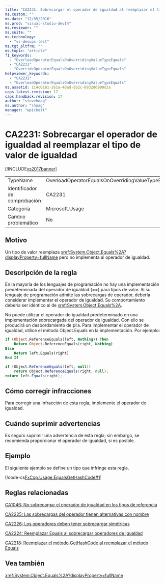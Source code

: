 ```yaml
---
title: "CA2231: Sobrecargar el operador de igualdad al reemplazar el tipo de valor de igualdad | Microsoft Docs"
ms.custom: ""
ms.date: "12/05/2016"
ms.prod: "visual-studio-dev14"
ms.reviewer: ""
ms.suite: ""
ms.technology: 
  - "vs-devops-test"
ms.tgt_pltfrm: ""
ms.topic: "article"
f1_keywords: 
  - "OverloadOperatorEqualsOnOverridingValueTypeEquals"
  - "CA2231"
  - "OverrideOperatorEqualsOnOverridingValueTypeEquals"
helpviewer_keywords: 
  - "CA2231"
  - "OverloadOperatorEqualsOnOverridingValueTypeEquals"
ms.assetid: 114c0161-261a-40ad-8b2c-0932d6909d2a
caps.latest.revision: 17
caps.handback.revision: 17
author: "stevehoag"
ms.author: "shoag"
manager: "wpickett"
---
```

# CA2231: Sobrecargar el operador de igualdad al reemplazar el tipo de valor de igualdad
[!INCLUDE[vs2017banner](../code-quality/includes/vs2017banner.md)]

|||  
|-|-|  
|TypeName|OverloadOperatorEqualsOnOverridingValueTypeEquals|  
|Identificador de comprobación|CA2231|  
|Categoría|Microsoft.Usage|  
|Cambio problemático|No|  
  
## Motivo  
 Un tipo de valor reemplaza <xref:System.Object.Equals%2A?displayProperty=fullName> pero no implementa al operador de igualdad.  
  
## Descripción de la regla  
 En la mayoría de los lenguajes de programación no hay una implementación predeterminada del operador de igualdad \(\=\=\) para tipos de valor.  Si su lenguaje de programación admite las sobrecargas de operador, debería considerar implementar el operador de igualdad.  Su comportamiento debería ser idéntico al de <xref:System.Object.Equals%2A>.  
  
 No puede utilizar el operador de igualdad predeterminado en una implementación sobrecargada del operador de igualdad.  Con ello se producirá un desbordamiento de pila.  Para implementar el operador de igualdad, utilice el método Object.Equals en la implementación.  Por ejemplo:  
  
```vb  
If (Object.ReferenceEquals(left, Nothing)) Then  
    Return Object.ReferenceEquals(right, Nothing)  
Else  
    Return left.Equals(right)  
End If  
```  
  
```c#  
if (Object.ReferenceEquals(left, null))   
    return Object.ReferenceEquals(right, null);  
return left.Equals(right);  
```  
  
## Cómo corregir infracciones  
 Para corregir una infracción de esta regla, implemente el operador de igualdad.  
  
## Cuándo suprimir advertencias  
 Es seguro suprimir una advertencia de esta regla; sin embargo, se recomienda proporcionar el operador de igualdad, si es posible.  
  
## Ejemplo  
 El siguiente ejemplo se define un tipo que infringe esta regla.  
  
 [!code-cs[FxCop.Usage.EqualsGetHashCode#1](../code-quality/codesnippet/CSharp/ca2231-overload-operator-equals-on-overriding-valuetype-equals_1.cs)]  
  
## Reglas relacionadas  
 [CA1046: No sobrecargar el operador de igualdad en los tipos de referencia](../code-quality/ca1046-do-not-overload-operator-equals-on-reference-types.md)  
  
 [CA2225: Las sobrecargas del operador tienen alternativas con nombre](../code-quality/ca2225-operator-overloads-have-named-alternates.md)  
  
 [CA2226: Los operadores deben tener sobrecargar simétricas](../code-quality/ca2226-operators-should-have-symmetrical-overloads.md)  
  
 [CA2224: Reemplazar Equals al sobrecargar operadores de igualdad](../code-quality/ca2224-override-equals-on-overloading-operator-equals.md)  
  
 [CA2218: Reemplazar el método GetHashCode al reemplazar el método Equals](../code-quality/ca2218-override-gethashcode-on-overriding-equals.md)  
  
## Vea también  
 <xref:System.Object.Equals%2A?displayProperty=fullName>